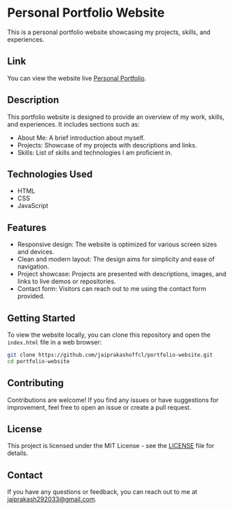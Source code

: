 # Personal Portfolio Website

This is a personal portfolio website showcasing my projects, skills, and experiences.

## Link

You can view the website live [Personal Portfolio](https://portfolio-website-jaiprakash-three.vercel.app/).

## Description

This portfolio website is designed to provide an overview of my work, skills, and experiences. It includes sections such as:

- About Me: A brief introduction about myself.
- Projects: Showcase of my projects with descriptions and links.
- Skills: List of skills and technologies I am proficient in.

## Technologies Used

- HTML
- CSS
- JavaScript

## Features

- Responsive design: The website is optimized for various screen sizes and devices.
- Clean and modern layout: The design aims for simplicity and ease of navigation.
- Project showcase: Projects are presented with descriptions, images, and links to live demos or repositories.
- Contact form: Visitors can reach out to me using the contact form provided.

## Getting Started

To view the website locally, you can clone this repository and open the `index.html` file in a web browser:

```bash
git clone https://github.com/jaiprakashoffcl/portfolio-website.git
cd portfolio-website
```

## Contributing

Contributions are welcome! If you find any issues or have suggestions for improvement, feel free to open an issue or create a pull request.

## License

This project is licensed under the MIT License - see the [LICENSE](LICENSE) file for details.

## Contact

If you have any questions or feedback, you can reach out to me at [jaiprakash292033@gmail.com](mailto:jaiprakash292033@gmail.com).
